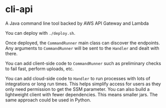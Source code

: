 # cli-api
A Java command line tool backed by AWS API Gateway and Lambda

You can deploy with `./deploy.sh`.

Once deployed, the `CommandRunner` main class can discover
the endpoints. Any arguments to `CommandRunner` will be sent to
the `Handler` and dealt with there.

You can add client-side code to `CommandRunner` such as 
preliminary checks to fail fast, perform uploads, etc.

You can add cloud-side code to `Handler` to run processes 
with lots of integrations or long run times. This helps
simplify access for users as they only need permission to
get the SSM parameter. You can also build a lightweight client
with fewer dependencies. This means smaller jars. The same 
approach could be used in Python.